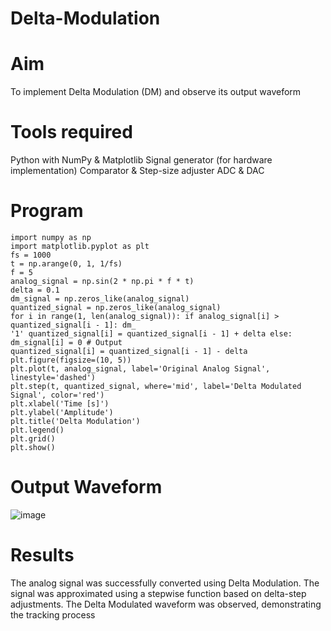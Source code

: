 # Delta-Modulation

# Aim

To implement Delta Modulation (DM) and observe its output waveform

# Tools required

Python with NumPy & Matplotlib Signal generator (for hardware implementation) Comparator &
Step-size adjuster ADC & DAC

# Program
```````````````````````````````````````````````````````````````````````````````````````````````````````````````````````
import numpy as np
import matplotlib.pyplot as plt
fs = 1000
t = np.arange(0, 1, 1/fs)
f = 5
analog_signal = np.sin(2 * np.pi * f * t)
delta = 0.1
dm_signal = np.zeros_like(analog_signal)
quantized_signal = np.zeros_like(analog_signal)
for i in range(1, len(analog_signal)): if analog_signal[i] > quantized_signal[i - 1]: dm_
'1' quantized_signal[i] = quantized_signal[i - 1] + delta else: dm_signal[i] = 0 # Output
quantized_signal[i] = quantized_signal[i - 1] - delta
plt.figure(figsize=(10, 5))
plt.plot(t, analog_signal, label='Original Analog Signal', linestyle='dashed')
plt.step(t, quantized_signal, where='mid', label='Delta Modulated Signal', color='red')
plt.xlabel('Time [s]')
plt.ylabel('Amplitude')
plt.title('Delta Modulation')
plt.legend()
plt.grid()
plt.show()
```````````````````````````````````````````````````````````````````````````````````````````````````````````````````````````````
# Output Waveform

![image](https://github.com/user-attachments/assets/4599abe5-822a-4a43-8a9d-17a0b598ea57)

# Results

The analog signal was successfully converted using Delta Modulation. The signal was approximated
using a stepwise function based on delta-step adjustments. The Delta Modulated waveform was
observed, demonstrating the tracking process

